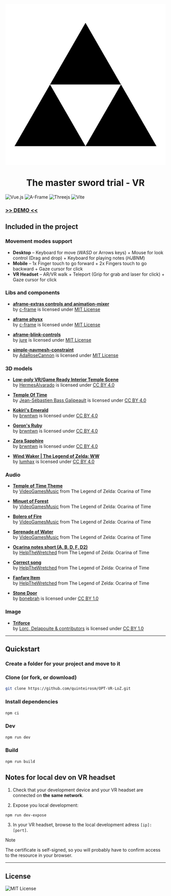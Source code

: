 <p align="center">
    <img src="public/assets/triforce.png" alt="TriforceLogo" align="center"/>
</p>
<h1 align="center">The master sword trial - VR</h1>

![Vue.js](https://img.shields.io/badge/vuejs-%2335495e.svg?style=for-the-badge&logo=vuedotjs&logoColor=%234FC08D)
![A-Frame](https://img.shields.io/badge/A%E2%80%93Frame-1.5-brightgreen?style=for-the-badge&labelColor=%23ef2d5e&color=%23ef2d5e)
![Threejs](https://img.shields.io/badge/threejs-black?style=for-the-badge&logo=three.js&logoColor=white)
![Vite](https://img.shields.io/badge/vite-%23646CFF.svg?style=for-the-badge&logo=vite&logoColor=white)

### [>> DEMO <<](https://vr49.onivers.com/miguel/)

## Included in the project

### Movement modes support

- **Desktop** – Keyboard for move (_WASD_ or Arrows keys) + Mouse for look control (Drag and drop) + Keyboard for playing notes (_HJBNM_)
- **Mobile** – 1x Finger touch to go forward + 2x Fingers touch to go backward + Gaze cursor for click
- **VR Headset** – AR/VR walk + Teleport (Grip for grab and laser for click) + Gaze cursor for click

### Libs and components

- [**aframe-extras controls and animation-mixer**](https://github.com/c-frame/aframe-extras) \
  by [c-frame](https://github.com/c-frame) is licensed under [MIT License](https://github.com/c-frame/aframe-extras/blob/master/LICENSE)

- [**aframe physx**](https://github.com/c-frame/physx) \
  by [c-frame](https://github.com/c-frame) is licensed under [MIT License](https://github.com/c-frame/aframe-extras/blob/master/LICENSE)

- [**aframe-blink-controls**](https://github.com/jure/aframe-blink-controls/) \
  by [jure](https://github.com/jure) is licensed under [MIT License](https://github.com/jure/aframe-blink-controls/blob/main/LICENSE)

- [**simple-navmesh-constraint**](https://github.com/AdaRoseCannon/aframe-xr-boilerplate) \
  by [AdaRoseCannon](https://github.com/AdaRoseCannon) is licensed under [MIT License](https://github.com/AdaRoseCannon/aframe-xr-boilerplate/blob/glitch/LICENSE)

### 3D models

- [**Low-poly VR/Game Ready Interior Temple Scene**](https://skfb.ly/owIUD) \
  by [HermesAlvarado](https://sketchfab.com/HermesAlvarado) is licensed under [CC BY 4.0](https://creativecommons.org/licenses/by/4.0/)

- [**Temple Of Time**](https://skfb.ly/6UVMx) \
  by [Jean-Sébastien Bass Galipeault](https://sketchfab.com/PomumCultor) is licensed under [CC BY 4.0](https://creativecommons.org/licenses/by/4.0/)

- [**Kokiri's Emerald**](https://sketchfab.com/3d-models/kokiris-emerald-bd37124c71754f3099b4b3ebb8e83170) \
  by [brwntwn](https://sketchfab.com/brwntwn) is licensed under [CC BY 4.0](https://creativecommons.org/licenses/by/4.0/)

- [**Goron's Ruby**](https://sketchfab.com/3d-models/goron-ruby-60cf0566cc7f4ac185891bfa625d76ae) \
  by [brwntwn](https://sketchfab.com/brwntwn) is licensed under [CC BY 4.0](https://creativecommons.org/licenses/by/4.0/)

- [**Zora Sapphire**](https://sketchfab.com/3d-models/zora-sapphire-a98716a696ff4c4081c04ab39e90a5d2) \
  by [brwntwn](https://sketchfab.com/brwntwn) is licensed under [CC BY 4.0](https://creativecommons.org/licenses/by/4.0/)

- [**Wind Waker | The Legend of Zelda: WW**](https://sketchfab.com/3d-models/wind-waker-the-legend-of-zelda-ww-685c477c40bb4fa991ce701d443f4ed9) \
  by [lumhax](https://sketchfab.com/lumhax") is licensed under [CC BY 4.0](https://creativecommons.org/licenses/by/4.0/)

### Audio

- [**Temple of Time Theme**](https://www.youtube.com/watch?v=ov7nj5RArTs&ab_channel=VideoGamesMusic) \
  by [VideoGamesMusic](https://www.youtube.com/@VideoGamesMusic_VGM) from The Legend of Zelda: Ocarina of Time

- [**Minuet of Forest**](https://www.youtube.com/watch?v=2Ko2-HaHLs0&ab_channel=VideoGamesMusic) \
  by [VideoGamesMusic](https://www.youtube.com/@VideoGamesMusic_VGM) from The Legend of Zelda: Ocarina of Time

- [**Bolero of Fire**](https://www.youtube.com/watch?v=zzxQZnj7sjU&ab_channel=VideoGamesMusic) \
  by [VideoGamesMusic](https://www.youtube.com/@VideoGamesMusic_VGM) from The Legend of Zelda: Ocarina of Time

- [**Serenade of Water**](https://www.youtube.com/watch?v=VprgK2FcadY&ab_channel=VideoGamesMusic) \
  by [VideoGamesMusic](https://www.youtube.com/@VideoGamesMusic_VGM) from The Legend of Zelda: Ocarina of Time

- [**Ocarina notes short (A, B, D, F, D2)**](https://noproblo.dayjo.org/ZeldaSounds/OOT/#Instruments) \
  by [HelpTheWretched](https://www.ZeldaSounds.com) from The Legend of Zelda: Ocarina of Time

- [**Correct song**](https://noproblo.dayjo.org/ZeldaSounds/OOT/#Menus_etc) \
  by [HelpTheWretched](https://www.ZeldaSounds.com) from The Legend of Zelda: Ocarina of Time

- [**Fanfare Item**](https://noproblo.dayjo.org/ZeldaSounds/OOT/#Weapons_and_Items) \
  by [HelpTheWretched](https://www.ZeldaSounds.com) from The Legend of Zelda: Ocarina of Time

- [**Stone Door**](https://opengameart.org/content/stone-door) \
  by [bonebrah](https://opengameart.org/users/bonebrah) is licensed under [CC BY 1.0](https://creativecommons.org/publicdomain/zero/1.0/)

### Image

- [**Triforce**](https://icon-icons.com/icon/triforce/39449) \
  by [Lorc, Delapouite & contributors](https://icon-icons.com/users/V0FlbpEtoH55fqnf9aoeQ/icon-sets/) is licensed under [CC BY 1.0](https://creativecommons.org/publicdomain/zero/1.0/)

---

## Quickstart

### Create a folder for your project and move to it

### Clone (or fork, or download)

```sh
git clone https://github.com/quinteirosm/OPT-VR-LoZ.git
```

### Install dependencies

```sh
npm ci
```

### Dev

```sh
npm run dev
```

### Build

```sh
npm run build
```

## Notes for local dev on VR headset

1. Check that your development device and your VR headset are connected on **the same network**.

2. Expose you local development:

```sh
npm run dev-expose
```

3. In your VR headset, browse to the local development adress `[ip]:[port]`.

> [!NOTE]  
> The certificate is self-signed, so you will probably have to confirm access to the resource in your browser.

---

## License

![MIT License](https://img.shields.io/badge/License-MIT-brightgreen?style=for-the-badge&color=%23262626)
